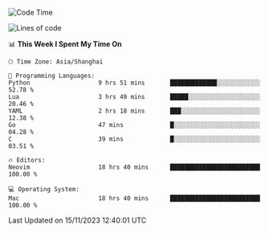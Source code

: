 <!--START_SECTION:waka-->
![Code Time](http://img.shields.io/badge/Code%20Time-1%2C677%20hrs%2032%20mins-blue)

![Lines of code](https://img.shields.io/badge/From%20Hello%20World%20I%27ve%20Written-290.8%20thousand%20lines%20of%20code-blue)

📊 **This Week I Spent My Time On** 

```text
🕑︎ Time Zone: Asia/Shanghai

💬 Programming Languages: 
Python                   9 hrs 51 mins       █████████████░░░░░░░░░░░░   52.78 % 
Lua                      3 hrs 49 mins       █████░░░░░░░░░░░░░░░░░░░░   20.46 % 
YAML                     2 hrs 18 mins       ███░░░░░░░░░░░░░░░░░░░░░░   12.38 % 
Go                       47 mins             █░░░░░░░░░░░░░░░░░░░░░░░░   04.28 % 
C                        39 mins             █░░░░░░░░░░░░░░░░░░░░░░░░   03.51 % 

🔥 Editors: 
Neovim                   18 hrs 40 mins      █████████████████████████   100.00 % 

💻 Operating System: 
Mac                      18 hrs 40 mins      █████████████████████████   100.00 % 
```


 Last Updated on 15/11/2023 12:40:01 UTC
<!--END_SECTION:waka-->
